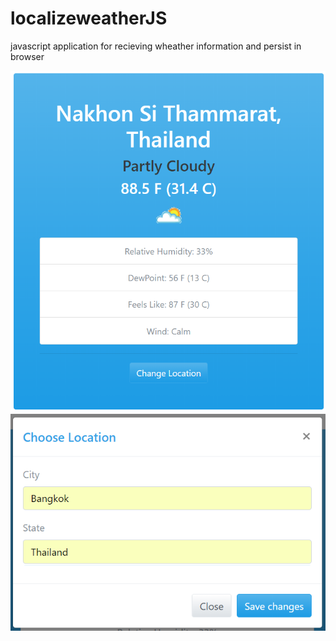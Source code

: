 # localizeweatherJS
javascript application for recieving wheather information and persist in browser

![Alt text](weather1.PNG?raw=true "Main")
![Alt text](weather2.PNG?raw=true "Choose")
